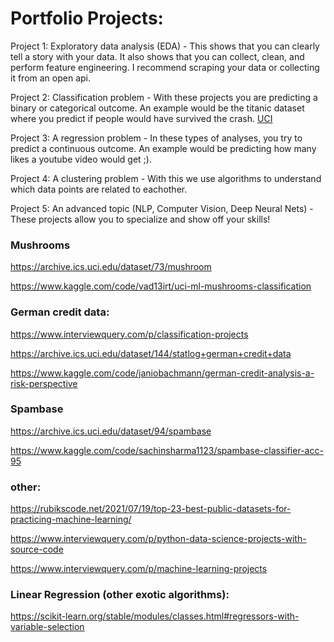 # Portfolio Projects:

Project 1: Exploratory data analysis (EDA) - This shows that you can clearly tell a story with your data. It also shows that you can collect, clean, and perform feature engineering. I recommend scraping your data or collecting it from an open api.

Project 2: Classification problem - With these projects you are predicting a binary or categorical outcome. An example would be the titanic dataset where you predict if people would have survived the crash. [UCI](https://archive.ics.uci.edu/)

Project 3: A regression problem - In these types of analyses, you try to predict a continuous outcome. An example would be predicting how many likes a youtube video would get ;).

Project 4: A clustering problem - With this we use algorithms to understand which data points are related to eachother. 

Project 5: An advanced topic (NLP, Computer Vision, Deep Neural Nets) - These projects allow you to specialize and show off your skills!


### Mushrooms
https://archive.ics.uci.edu/dataset/73/mushroom

https://www.kaggle.com/code/vad13irt/uci-ml-mushrooms-classification


### German credit data:
https://www.interviewquery.com/p/classification-projects

https://archive.ics.uci.edu/dataset/144/statlog+german+credit+data

https://www.kaggle.com/code/janiobachmann/german-credit-analysis-a-risk-perspective


### Spambase
https://archive.ics.uci.edu/dataset/94/spambase

https://www.kaggle.com/code/sachinsharma1123/spambase-classifier-acc-95






### other:
https://rubikscode.net/2021/07/19/top-23-best-public-datasets-for-practicing-machine-learning/

https://www.interviewquery.com/p/python-data-science-projects-with-source-code

https://www.interviewquery.com/p/machine-learning-projects


### Linear Regression (other exotic algorithms):
https://scikit-learn.org/stable/modules/classes.html#regressors-with-variable-selection



